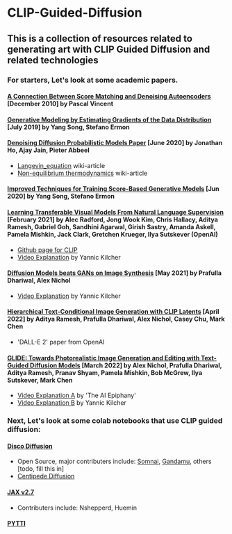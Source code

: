 # CLIP-Guided-Diffusion
## This is a collection of resources related to generating art with CLIP Guided Diffusion and related technologies
### For starters, Let's look at some academic papers.

#### [A Connection Between Score Matching and Denoising Autoencoders](http://www.iro.umontreal.ca/~vincentp/Publications/smdae_techreport.pdf) [December 2010] by Pascal Vincent
#### [Generative Modeling by Estimating Gradients of the Data Distribution](https://arxiv.org/abs/1907.05600) [July 2019] by Yang Song, Stefano Ermon

#### [Denoising Diffusion Probabilistic Models Paper](https://arxiv.org/abs/2006.11239) [June 2020] by Jonathan Ho, Ajay Jain, Pieter Abbeel
- [Langevin_equation](https://en.wikipedia.org/wiki/Langevin_equation) wiki-article
- [Non-equilibrium thermodynamics](https://en.wikipedia.org/wiki/Non-equilibrium_thermodynamics) wiki-article

#### [Improved Techniques for Training Score-Based Generative Models](https://arxiv.org/abs/2006.09011) [Jun 2020] by Yang Song, Stefano Ermon

#### [Learning Transferable Visual Models From Natural Language Supervision](https://arxiv.org/abs/2103.00020) [February 2021] by Alec Radford, Jong Wook Kim, Chris Hallacy, Aditya Ramesh, Gabriel Goh, Sandhini Agarwal, Girish Sastry, Amanda Askell, Pamela Mishkin, Jack Clark, Gretchen Krueger, Ilya Sutskever (OpenAI)
- [Github page for CLIP](https://github.com/OpenAI/CLIP)
- [Video Explanation](https://www.youtube.com/watch?v=T9XSU0pKX2E&ab_channel=YannicKilcher) by Yannic Kilcher

#### [Diffusion Models beats GANs on Image Synthesis](https://arxiv.org/abs/2105.05233) [May 2021] by Prafulla Dhariwal, Alex Nichol
- [Video Explanation](https://www.youtube.com/watch?v=W-O7AZNzbzQ&ab_channel=YannicKilcher) by Yannic Kilcher

#### [Hierarchical Text-Conditional Image Generation with CLIP Latents](https://arxiv.org/abs/2204.06125) [April 2022] by Aditya Ramesh, Prafulla Dhariwal, Alex Nichol, Casey Chu, Mark Chen
- 'DALL-E 2' paper from OpenAI

#### [GLIDE: Towards Photorealistic Image Generation and Editing with Text-Guided Diffusion Models](https://arxiv.org/abs/2112.10741) [March 2022] by Alex Nichol, Prafulla Dhariwal, Aditya Ramesh, Pranav Shyam, Pamela Mishkin, Bob McGrew, Ilya Sutskever, Mark Chen
- [Video Explanation A](https://www.youtube.com/watch?v=lvv4N2nf-HU&ab_channel=TheAIEpiphany) by 'The AI Epiphany'
- [Video Explanation B](https://www.youtube.com/watch?v=gwI6g1pBD84&ab_channel=YannicKilcher) by Yannic Kilcher

### Next, Let's look at some colab notebooks that use CLIP guided diffusion:

#### [Disco Diffusion](https://github.com/alembics/disco-diffusion)
- Open Source, major contributers include: [Somnai](https://twitter.com/somnai_dreams), [Gandamu](https://twitter.com/gandamu_ml), others [todo, fill this in]
- [Centipede Diffusion](https://github.com/Zalring/Centipede_Diffusion)

#### [JAX v2.7](https://colab.research.google.com/drive/1hcDA5skuzk2IoC0wkQam4i-5k7c7iR1T?usp=sharing)
- Contributers include: Nshepperd, Huemin

#### [PYTTI](https://pytti-tools.github.io/pytti-book/intro.html)

